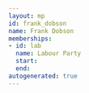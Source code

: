 ```yaml
---
layout: mp
id: frank_dobson
name: Frank Dobson
memberships:
- id: lab
  name: Labour Party
  start: 
  end: 
autogenerated: true
---
```

